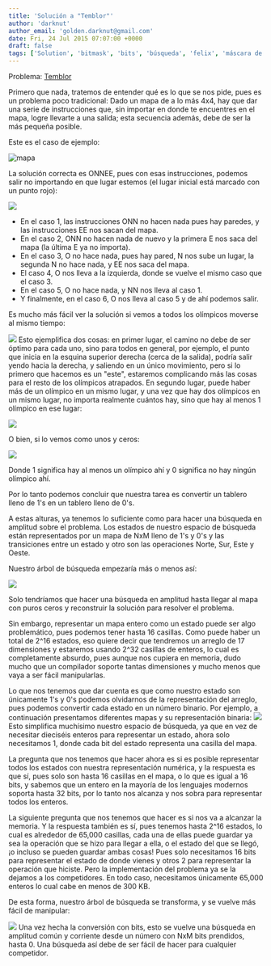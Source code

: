 ```yaml
---
title: 'Solución a "Temblor"'
author: 'darknut'
author_email: 'golden.darknut@gmail.com'
date: Fri, 24 Jul 2015 07:07:00 +0000
draft: false
tags: ['Solution', 'bitmask', 'bits', 'búsqueda', 'felix', 'máscara de bits', 'Material de estudio', 'preselectivo', 'soluciones']
---
```


Problema: [Temblor](https://omegaup.com/arena/problem/temblor)

Primero que nada, tratemos de entender qué es lo que se nos pide, pues es un problema poco tradicional: Dado un mapa de a lo más 4x4, hay que dar una serie de instrucciones que, sin importar en donde te encuentres en el mapa, logre llevarte a una salida; esta secuencia además, debe de ser la más pequeña posible.

Este es el caso de ejemplo:

![mapa](http://2.bp.blogspot.com/-_cxWM1TGYS4/T32p22oRTxI/AAAAAAAACVg/xtv0PTznyo8/s1600/mapa.png)

La solución correcta es ONNEE, pues con esas instrucciones, podemos salir no importando en que lugar estemos (el lugar inicial está marcado con un punto rojo):

![](http://i.imgur.com/QD8Rlaz.png)

*   En el caso 1, las instrucciones ONN no hacen nada pues hay paredes, y las instrucciones EE nos sacan del mapa.
*   En el caso 2, ONN no hacen nada de nuevo y la primera E nos saca del mapa (la última E ya no importa).
*   En el caso 3, O no hace nada, pues hay pared, N nos sube un lugar, la segunda N no hace nada, y EE nos saca del mapa.
*   El caso 4, O nos lleva a la izquierda, donde se vuelve el mismo caso que el caso 3.
*   En el caso 5, O no hace nada, y NN nos lleva al caso 1.
*   Y finalmente, en el caso 6, O nos lleva al caso 5 y de ahí podemos salir.

Es mucho más fácil ver la solución si vemos a todos los olímpicos moverse al mismo tiempo:

![](http://i.imgur.com/UWonMkj.png) Esto ejemplifica dos cosas: en primer lugar, el camino no debe de ser óptimo para cada uno, sino para todos en general, por ejemplo, el punto que inicia en la esquina superior derecha (cerca de la salida), podría salir yendo hacia la derecha, y saliendo en un único movimiento, pero si lo primero que hacemos es un "este", estaremos complicando más las cosas para el resto de los olímpicos atrapados. En segundo lugar, puede haber más de un olímpico en un mismo lugar, y una vez que hay dos olímpicos en un mismo lugar, no importa realmente cuántos hay, sino que hay al menos 1 olímpico en ese lugar:

![](http://i.imgur.com/fNMNkXW.png)

O bien, si lo vemos como unos y ceros:

![](http://i.imgur.com/mE1ISfk.png)

Donde 1 significa hay al menos un olímpico ahí y 0 significa no hay ningún olímpico ahí.

Por lo tanto podemos concluir que nuestra tarea es convertir un tablero lleno de 1's en un tablero lleno de 0's.

A estas alturas, ya tenemos lo suficiente como para hacer una búsqueda en amplitud sobre el problema. Los estados de nuestro espacio de búsqueda están representados por un mapa de NxM lleno de 1's y 0's y las transiciones entre un estado y otro son las operaciones Norte, Sur, Este y Oeste.

Nuestro árbol de búsqueda empezaría más o menos así:

![](http://i.imgur.com/PE9EBdZ.png)

Solo tendríamos que hacer una búsqueda en amplitud hasta llegar al mapa con puros ceros y reconstruir la solución para resolver el problema.

Sin embargo, representar un mapa entero como un estado puede ser algo problemático, pues podemos tener hasta 16 casillas. Como puede haber un total de 2^16 estados, eso quiere decir que tendremos un arreglo de 17 dimensiones y estaremos usando 2^32 casillas de enteros, lo cual es completamente absurdo, pues aunque nos cupiera en memoria, dudo mucho que un compilador soporte tantas dimensiones y mucho menos que vaya a ser fácil manipularlas.

Lo que nos tenemos que dar cuenta es que como nuestro estado son únicamente 1's y 0's podemos olvidarnos de la representación del arreglo, pues podemos convertir cada estado en un número binario. Por ejemplo, a continuación presentamos diferentes mapas y su representación binaria: ![](http://i.imgur.com/MY4v6m4.png) Esto simplifica muchísimo nuestro espacio de búsqueda, ya que en vez de necesitar dieciséis enteros para representar un estado, ahora solo necesitamos 1, donde cada bit del estado representa una casilla del mapa.

La pregunta que nos tenemos que hacer ahora es si es posible representar todos los estados con nuestra representación numérica, y la respuesta es que sí, pues solo son hasta 16 casillas en el mapa, o lo que es igual a 16 bits, y sabemos que un entero en la mayoría de los lenguajes modernos soporta hasta 32 bits, por lo tanto nos alcanza y nos sobra para representar todos los enteros.

La siguiente pregunta que nos tenemos que hacer es si nos va a alcanzar la memoria. Y la respuesta también es sí, pues tenemos hasta 2^16 estados, lo cual es alrededor de 65,000 casillas, cada una de ellas puede guardar ya sea la operación que se hizo para llegar a ella, o el estado del que se llegó, ¡o incluso se pueden guardar ambas cosas! Pues solo necesitamos 16 bits para representar el estado de donde vienes y otros 2 para representar la operación que hiciste. Pero la implementación del problema ya se la dejamos a los competidores. En todo caso, necesitamos únicamente 65,000 enteros lo cual cabe en menos de 300 KB.

De esta forma, nuestro árbol de búsqueda se transforma, y se vuelve más fácil de manipular:

![](http://i.imgur.com/UzvlkDg.png) Una vez hecha la conversión con bits, esto se vuelve una búsqueda en amplitud común y corriente desde un número con NxM bits prendidos, hasta 0. Una búsqueda así debe de ser fácil de hacer para cualquier competidor.